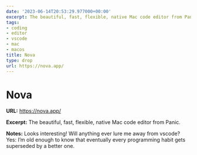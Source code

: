 ```yaml
---
date: '2023-06-14T20:53:29.977000+00:00'
excerpt: The beautiful, fast, flexible, native Mac code editor from Panic.
tags:
- coding
- editor
- vscode
- mac
- macos
title: Nova
type: drop
url: https://nova.app/
---
```


# Nova

**URL:** https://nova.app/

**Excerpt:** The beautiful, fast, flexible, native Mac code editor from Panic.

**Notes:**
Looks interesting! Will anything ever lure me away from vscode? Yes: I’m old enough to know that eventually every programming habit gets superseded by a better one.
